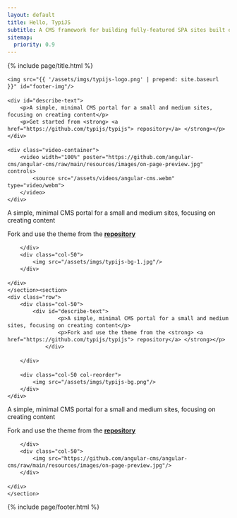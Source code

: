 ```yaml
---
layout: default
title: Hello, TypiJS
subtitle: A CMS framework for building fully-featured SPA sites built on Angular, NodeJS and MongoDB with TypeScript
sitemap:
  priority: 0.9
---
```


<div class="hero-banner">
	{% include page/title.html %}

    <img src="{{ '/assets/imgs/typijs-logo.png' | prepend: site.baseurl }}" id="footer-img"/>

	<div id="describe-text">
		<p>A simple, minimal CMS portal for a small and medium sites, focusing on creating content</p>
		<p>Get started from <strong> <a href="https://github.com/typijs/typijs"> repository</a> </strong></p>
	</div>

	<div class="video-container">
		<video width="100%" poster="https://github.com/angular-cms/angular-cms/raw/main/resources/images/on-page-preview.jpg" controls>
			<source src="/assets/videos/angular-cms.webm" type="video/webm">
		</video>
	</div>    
</div>

<div class="container">
<section>
	<div class="row">
		<div class="col-50">
			<div id="describe-text">
					<p>A simple, minimal CMS portal for a small and medium sites, focusing on creating content</p>
					<p>Fork and use the theme from the <strong> <a href="https://github.com/typijs/typijs"> repository</a> </strong></p>
				</div>

		</div>
		<div class="col-50">
			<img src="/assets/imgs/typijs-bg-1.jpg"/>
		</div>
		
	</div>
	</section><section>
	<div class="row">
		<div class="col-50">
			<div id="describe-text">
					<p>A simple, minimal CMS portal for a small and medium sites, focusing on creating content</p>
					<p>Fork and use the theme from the <strong> <a href="https://github.com/typijs/typijs"> repository</a> </strong></p>
				</div>

		</div>

		<div class="col-50 col-reorder">
			<img src="/assets/imgs/typijs-bg.png"/>
		</div>
	</div>
</section><section>
	<div class="row">
		<div class="col-50">
			<div id="describe-text">
					<p>A simple, minimal CMS portal for a small and medium sites, focusing on creating content</p>
					<p>Fork and use the theme from the <strong> <a href="https://github.com/typijs/typijs"> repository</a> </strong></p>
				</div>

		</div>
		<div class="col-50">
			<img src="https://github.com/angular-cms/angular-cms/raw/main/resources/images/on-page-preview.jpg"/>
		</div>
		
	</div>
	</section>
</div>

{% include page/footer.html %}



